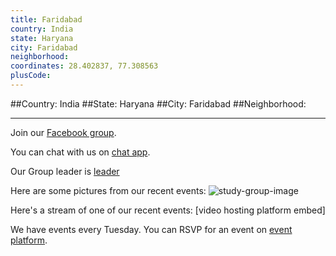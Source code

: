 ```yaml
---
title: Faridabad
country: India
state: Haryana
city: Faridabad
neighborhood: 
coordinates: 28.402837, 77.308563
plusCode:
---
```


##Country: India
##State: Haryana
##City: Faridabad
##Neighborhood: 
*****
Join our [Facebook group](https://www.facebook.com/groups/free.code.camp.faridabad).

You can chat with us on [chat app]().

Our Group leader is [leader]()

Here are some pictures from our recent events:
![study-group-image]()

Here's a stream of one of our recent events:
[video hosting platform embed]

We have events every Tuesday. You can RSVP for an event on [event platform]().

